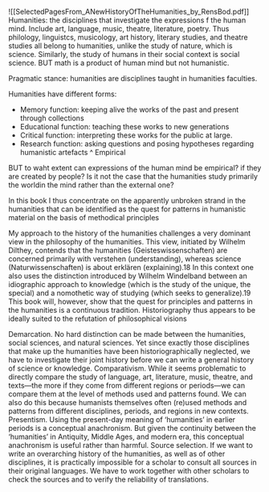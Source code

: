 ![[SelectedPagesFrom_ANewHistoryOfTheHumanities_by_RensBod.pdf]]
Humanities: the disciplines that investigate the expressions f the human mind.
Include art, language, music, theatre, literature, poetry.
Thus philology, linguistcs, musicology, art history, literary studies, and theatre studies all belong to humanities, unlike the study of nature, which is science.
Similarly, the study of humans in their social context is social science.
BUT math is a product of human mind but not humanistic.

Pragmatic stance: humanities are disciplines taught in humanities faculties.

Humanities have different forms:
- Memory function: keeping alive the works of the past and present through collections
- Educational function: teaching these works to new generations
- Critical function: interpreting these works for the public at large.
- Research function: asking questions and posing hypotheses regarding humanistic artefacts
^ Empirical

BUT to waht extent can expressions of the human mind be empirical? if they are created by people?
Is it not the case that the humanities study primarily the worldin the mind rather than the external one?

In this book I thus concentrate on the apparently unbroken strand in the humanities that can be identified as the quest for patterns in humanistic material on the basis of methodical principles

My approach to the history of the humanities challenges a very dominant view in the philosophy of the humanities. This view, initiated by Wilhelm Dilthey, contends that the humanities (Geisteswissenschaften) are concerned primarily with verstehen (understanding), whereas science (Naturwissenschaften) is about erklären (explaining).18
In this context one also uses the distinction introduced by Wilhelm Windelband between an idiographic approach to knowledge (which is the study of the unique, the special) and a nomothetic way of studying (which seeks to generalize).19
This book will, however, show that the quest for principles and patterns in the humanities is a continuous tradition. Historiography thus appears to be ideally suited to the refutation of philosophical visions

Demarcation. No hard distinction can be made between the humanities, social sciences, and natural sciences. Yet since exactly those disciplines that make up the humanities have been historiographically neglected, we have to investigate their joint history before we can write a general history of science or knowledge. 
Comparativism. While it seems problematic to directly compare the study of language, art, literature, music, theatre, and texts—the more if they come from different regions or periods—we can compare them at the level of methods used and patterns found. We can also do this because humanists themselves often (re)used methods and patterns from different disciplines, periods, and regions in new contexts. 
Presentism. Using the present-day meaning of ‘humanities’ in earlier periods is a conceptual anachronism. But given the continuity between the ‘humanities’ in Antiquity, Middle Ages, and modern era, this conceptual anachronism is useful rather than harmful. 
Source selection. If we want to write an overarching history of the humanities, as well as of other disciplines, it is practically impossible for a scholar to consult all sources in their original languages. We have to work together with other scholars to check the sources and to verify the reliability of translations.